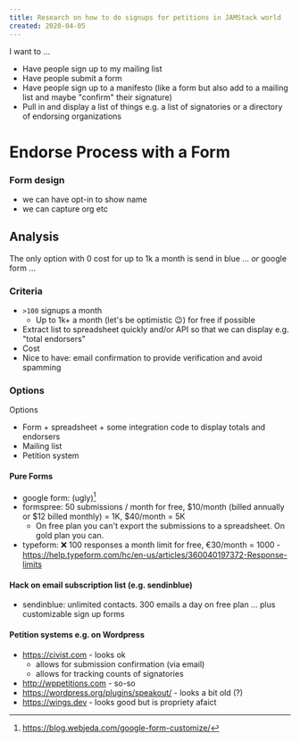 ```yaml
---
title: Research on how to do signups for petitions in JAMStack world
created: 2020-04-05
---
```


I want to ...

* Have people sign up to my mailing list
* Have people submit a form
* Have people sign up to a manifesto (like a form but also add to a mailing list and maybe "confirm" their signature)
* Pull in and display a list of things e.g. a list of signatories or a directory of endorsing organizations

# Endorse Process with a Form

### Form design

* we can have opt-in to show name
* we can capture org etc

## Analysis

The only option with 0 cost for up to 1k a month is send in blue ... *or* google form ...

### Criteria

* `>100` signups a month
  * Up to 1k+ a month (let's be optimistic 😉) for free if possible
* Extract list to spreadsheet quickly and/or API so that we can display e.g. "total endorsers"
* Cost
* Nice to have: email confirmation to provide verification and avoid spamming

### Options

Options

* Form + spreadsheet + some integration code to display totals and endorsers
* Mailing list
* Petition system

#### Pure Forms

* google form: (ugly)[^maybe-not]
* formspree: 50 submissions / month for free, $10/month (billed annually or $12 billed monthly) = 1K, $40/month = 5K
  * On free plan you can't export the submissions to a spreadsheet. On gold plan you can.
* typeform: ❌ 100 responses a month limit for free, €30/month = 1000 - https://help.typeform.com/hc/en-us/articles/360040197372-Response-limits

#### Hack on email subscription list (e.g. sendinblue)

* sendinblue: unlimited contacts. 300 emails a day on free plan ... plus customizable sign up forms

#### Petition systems e.g. on Wordpress

* https://civist.com - looks ok
  * allows for submission confirmation (via email)
  * allows for tracking counts of signatories
* http://wppetitions.com - so-so
* https://wordpress.org/plugins/speakout/ - looks a bit old (?)
* https://wings.dev - looks good but is propriety afaict

[^maybe-not]: https://blog.webjeda.com/google-form-customize/
